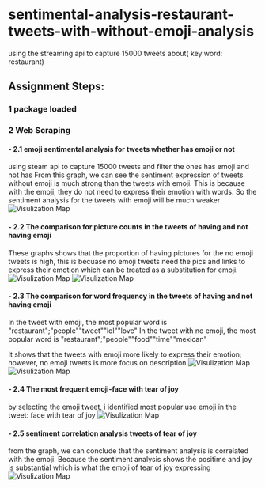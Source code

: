 # sentimental-analysis-restaurant-tweets-with-without-emoji-analysis
using the streaming api to capture 15000 tweets about( key word: restaurant)

## Assignment Steps:
### 1 package loaded

### 2 Web Scraping
#### - 2.1  emoji sentimental analysis for tweets whether has emoji or not
using steam api to capture 15000 tweets and filter the ones has emoji and not has
From this graph, we can see the sentiment expression of tweets without emoji is much strong than the tweets with emoji.
This is because with the emoji, they do not need to express their emotion with words. So the sentiment analysis for the tweets with emoji will be much weaker
![Visulization Map](https://github.com/fangnandu/sentimental-analysis-restaurant-tweets-with-without-emoji-analysis/blob/master/sentiment%20analysis%20of%20whether%20has%20the%20emoji.png)
#### - 2.2 The comparison for picture counts in the tweets of having and not having emoji
These graphs shows that the proportion of having pictures for the no emoji tweets is high, this is becuase no emoji tweets need the pics and links to express their emotion which can be treated as a substitution for emoji.
![Visulization Map](https://github.com/fangnandu/sentimental-analysis-restaurant-tweets-with-without-emoji-analysis/blob/master/Tweetswithnoemoji.png)
![Visulization Map](https://github.com/fangnandu/sentimental-analysis-restaurant-tweets-with-without-emoji-analysis/blob/master/tweetswithemoji.png)

#### - 2.3 The comparison for word frequency in the tweets of having and not having emoji
In the tweet with emoji, the most popular word is "restaurant";"people""tweet""lol""love"
In the tweet with no emoji, the most popular word is "restaurant";"people""food""time""mexican"

It shows that the tweets with emoji more likely to express their emotion; however, no emoji tweets is more focus on description
![Visulization Map](https://github.com/fangnandu/sentimental-analysis-restaurant-tweets-with-without-emoji-analysis/blob/master/Worldfrequencyhasemoji.png)
![Visulization Map](https://github.com/fangnandu/sentimental-analysis-restaurant-tweets-with-without-emoji-analysis/blob/master/Worldfrequencyhasnoemoji.png)

#### - 2.4 The most frequent emoji-face with tear of joy
by selecting the emoji tweet, i identified most popular use emoji in the tweet: face with tear of joy
![Visulization Map](https://github.com/fangnandu/sentimental-analysis-restaurant-tweets-with-without-emoji-analysis/blob/master/Themostfrequentemoji.png)

#### - 2.5 sentiment correlation analysis tweets of tear of joy
from the graph, we can conclude that the sentiment analysis is correlated with the emoji. Because the sentiment analysis shows the positime and joy is substantial which is what the emoji of tear of joy expressing
![Visulization Map](https://github.com/fangnandu/sentimental-analysis-restaurant-tweets-with-without-emoji-analysis/blob/master/Tearofjoy.png)

